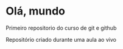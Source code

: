 # Olá, mundo
 Primeiro repositorio do curso de git e github

 Repositório criado durante uma aula ao vivo

